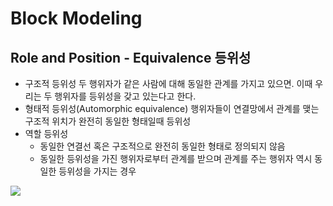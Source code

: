 


# Block Modeling

## Role and Position - Equivalence 등위성
* 구조적 등위성
두 행위자가 같은 사람에 대해 동일한 관계를 가지고 있으면. 이때 우리는 두 행위자를 등위성을 갖고 있는다고 한다.
* 형태적 등위성(Automorphic equivalence)
행위자들이 연결망에서 관계를 맺는 구조적 위치가 완전히 동일한 형태일때 등위성
* 역할 등위성
	* 동일한 연결선 혹은 구조적으로 완전히 동일한 형태로 정의되지 않음
	* 동일한 등위성을 가진 행위자로부터 관계를 받으며 관계를 주는 행위자 역시 동일한 등위성을 가지는 경우
<image src = /images/equie1.PNG >

<!--stackedit_data:
eyJoaXN0b3J5IjpbMTU3ODY1OTMxN119
-->
